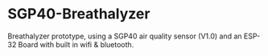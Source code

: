 # SGP40-Breathalyzer
 Breathalyzer prototype, using a SGP40 air quality sensor (V1.0) and an ESP-32 Board with built in wifi &amp; bluetooth. 
